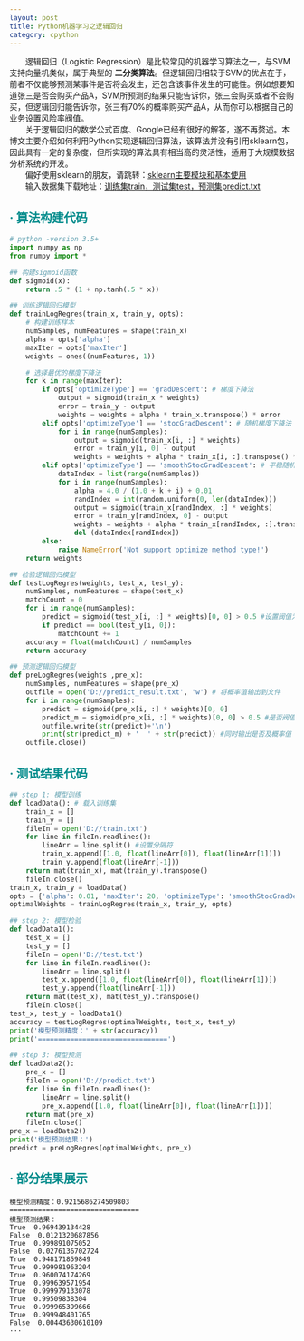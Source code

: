 ```yaml
---
layout: post
title: Python机器学习之逻辑回归
category: cpython
---
```

&emsp;&emsp;逻辑回归（Logistic Regression）是比较常见的机器学习算法之一，与SVM支持向量机类似，属于典型的 **二分类算法**。但逻辑回归相较于SVM的优点在于，前者不仅能够预测某事件是否将会发生，还包含该事件发生的可能性。例如想要知道张三是否会购买产品A，SVM所预测的结果只能告诉你，张三会购买或者不会购买，但逻辑回归能告诉你，张三有70%的概率购买产品A，从而你可以根据自己的业务设置风险率阀值。   
&emsp;&emsp;关于逻辑回归的数学公式百度、Google已经有很好的解答，遂不再赘述。本博文主要介绍如何利用Python实现逻辑回归算法，该算法并没有引用sklearn包，因此具有一定的复杂度，但所实现的算法具有相当高的灵活性，适用于大规模数据分析系统的开发。    
&emsp;&emsp;偏好使用sklearn的朋友，请跳转：[sklearn主要模块和基本使用](http://www.jianshu.com/p/1c6efdbce226)   
&emsp;&emsp;输入数据集下载地址：[训练集train，测试集test，预测集predict.txt](https://github.com/carrylaw/Archive/tree/master/机器学习文件夹/logistic)

## **<span style="color:#008B8B">· 算法构建代码</span>**

``` python
# python -version 3.5+
import numpy as np
from numpy import *

## 构建sigmoid函数
def sigmoid(x):
    return .5 * (1 + np.tanh(.5 * x))

## 训练逻辑回归模型
def trainLogRegres(train_x, train_y, opts):
    # 构建训练样本
    numSamples, numFeatures = shape(train_x)
    alpha = opts['alpha']
    maxIter = opts['maxIter']
    weights = ones((numFeatures, 1))

    # 选择最优的梯度下降法
    for k in range(maxIter):
        if opts['optimizeType'] == 'gradDescent': # 梯度下降法
            output = sigmoid(train_x * weights)
            error = train_y - output
            weights = weights + alpha * train_x.transpose() * error
        elif opts['optimizeType'] == 'stocGradDescent': # 随机梯度下降法
            for i in range(numSamples):
                output = sigmoid(train_x[i, :] * weights)
                error = train_y[i, 0] - output
                weights = weights + alpha * train_x[i, :].transpose() * error
        elif opts['optimizeType'] == 'smoothStocGradDescent': # 平稳随机梯度下降法
            dataIndex = list(range(numSamples))
            for i in range(numSamples):
                alpha = 4.0 / (1.0 + k + i) + 0.01
                randIndex = int(random.uniform(0, len(dataIndex)))
                output = sigmoid(train_x[randIndex, :] * weights)
                error = train_y[randIndex, 0] - output
                weights = weights + alpha * train_x[randIndex, :].transpose() * error
                del (dataIndex[randIndex])
        else:
            raise NameError('Not support optimize method type!')
    return weights

## 检验逻辑回归模型
def testLogRegres(weights, test_x, test_y):
    numSamples, numFeatures = shape(test_x)
    matchCount = 0
    for i in range(numSamples):
        predict = sigmoid(test_x[i, :] * weights)[0, 0] > 0.5 #设置阀值为0.5
        if predict == bool(test_y[i, 0]):
            matchCount += 1
    accuracy = float(matchCount) / numSamples
    return accuracy

## 预测逻辑回归模型
def preLogRegres(weights ,pre_x):
    numSamples, numFeatures = shape(pre_x)
    outfile = open('D://predict_result.txt', 'w') # 将概率值输出到文件
    for i in range(numSamples):
        predict = sigmoid(pre_x[i, :] * weights)[0, 0]
        predict_m = sigmoid(pre_x[i, :] * weights)[0, 0] > 0.5 #是否阀值定为0.5
        outfile.write(str(predict)+'\n')
        print(str(predict_m) + '  ' + str(predict)) #同时输出是否及概率值
    outfile.close()
```

## **<span style="color:#008B8B">· 测试结果代码</span>**

``` python	
## step 1: 模型训练
def loadData(): # 载入训练集
    train_x = []
    train_y = []
    fileIn = open('D://train.txt')
    for line in fileIn.readlines():
        lineArr = line.split() #设置分隔符
        train_x.append([1.0, float(lineArr[0]), float(lineArr[1])])
        train_y.append(float(lineArr[-1]))
    return mat(train_x), mat(train_y).transpose()
    fileIn.close()
train_x, train_y = loadData()
opts = {'alpha': 0.01, 'maxIter': 20, 'optimizeType': 'smoothStocGradDescent'}  # 参数设置
optimalWeights = trainLogRegres(train_x, train_y, opts)

## step 2: 模型检验
def loadData1():
    test_x = []
    test_y = []
    fileIn = open('D://test.txt')
    for line in fileIn.readlines():
        lineArr = line.split()
        test_x.append([1.0, float(lineArr[0]), float(lineArr[1])])
        test_y.append(float(lineArr[-1]))
    return mat(test_x), mat(test_y).transpose()
    fileIn.close()
test_x, test_y = loadData1()
accuracy = testLogRegres(optimalWeights, test_x, test_y)
print('模型预测精度：' + str(accuracy))
print('================================')

## step 3: 模型预测
def loadData2():
    pre_x = []
    fileIn = open('D://predict.txt')
    for line in fileIn.readlines():
        lineArr = line.split()
        pre_x.append([1.0, float(lineArr[0]), float(lineArr[1])])
    return mat(pre_x)
    fileIn.close()
pre_x = loadData2()
print('模型预测结果：')
predict = preLogRegres(optimalWeights, pre_x)
```


## **<span style="color:#008B8B">· 部分结果展示</span>**

``` shell
模型预测精度：0.9215686274509803
================================
模型预测结果：
True  0.969439134428
False  0.0121320687856
True  0.999891075052
False  0.0276136702724
True  0.948171859849
True  0.999981963204
True  0.960074174269
True  0.999639571954
True  0.999979133078
True  0.99509838304
True  0.999965399666
True  0.999948401765
False  0.00443630610109
···
```